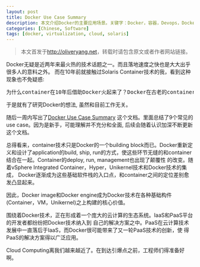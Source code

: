 ```yaml
---
layout: post
title: Docker Use Case Summary
description: 本文介绍Docker的主要应用场景。关键字：Docker，容器，Devops，Docker镜像，PaaS，CaaS，内核，Linux，IaaS，云计算，虚拟化，微架构。
categories: [Chinese, Software]
tags: [docker, virtualization, cloud, solaris]
---
```


>本文首发于<http://oliveryang.net>，转载时请包含原文或者作者网站链接。

Docker无疑是近两年来最火热的技术话题之一。而且落地速度之快也是大大出乎很多人的意料之外。
而在10年前就接触过Solaris Container技术的我，看到这种现象也不免疑惑:

<pre>为什么container在10年后借助Docker火起来了？Docker在古老的container技术基础上做了什么什么创新?</pre>

于是就有了研究Docker的想法, 虽然和目前工作无关。

随后一周内写出了[Docker Use Case Summary](https://github.com/yangoliver/mydoc/raw/master/share/docker_use_case_summary.pdf)
这个文档。里面总结了9个常见的use case。因为是新手，可能理解并不充分和全面,
后续会随着认识加深不断更新这个文档。

总得看来，container技术只是Docker的一个building block而已。Docker重新定义和设计了application的build,
ship, run的方式，使这些环节无缝的和container结合在一起。Container的deploy, run, management也出现了颠覆性
的改变。随着vSphere Integrated Container，Hyper，Unikernel技术和Docker技术的集成，
Docker逐渐成为这些基础软件栈的入口点，和container之间的定位差别愈发凸显起来。

因此，Docker image和Docker engine成为Docker技术在各种基础构件(Container，VM，Unikernel)之上构建的核心价值。

围绕着Docker技术，正在形成着一个庞大的云计算的生态系统。IaaS和PaaS平台的开发者都纷纷把Docker技术纳入到
自己的解决方案之中。PaaS在云计算技术发展中一直落后于IaaS，而Docker很可能带来了又一轮PaaS技术的创新，使
得PaaS的解决方案得以广泛应用。

Cloud Computing离我们越来越近了。在到达引爆点之前，工程师们得准备好啊。
